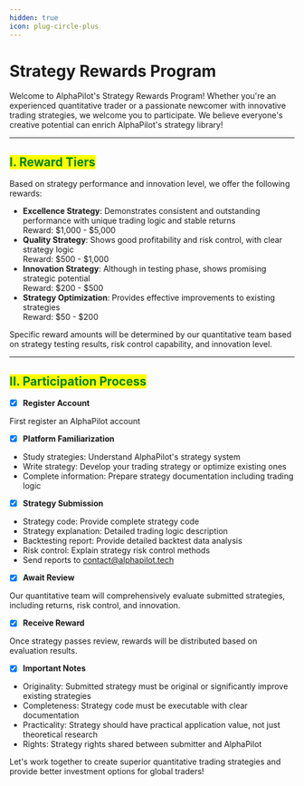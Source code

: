 ```yaml
---
hidden: true
icon: plug-circle-plus
---
```


# Strategy Rewards Program

Welcome to AlphaPilot's Strategy Rewards Program! Whether you're an experienced quantitative trader or a passionate newcomer with innovative trading strategies, we welcome you to participate. We believe everyone's creative potential can enrich AlphaPilot's strategy library!

***

## <mark style="color:green;">I. Reward Tiers</mark>

Based on strategy performance and innovation level, we offer the following rewards:

* **Excellence Strategy**: Demonstrates consistent and outstanding performance with unique trading logic and stable returns\
  Reward: $1,000 - $5,000
* **Quality Strategy**: Shows good profitability and risk control, with clear strategy logic\
  Reward: $500 - $1,000
* **Innovation Strategy**: Although in testing phase, shows promising strategic potential\
  Reward: $200 - $500
* **Strategy Optimization**: Provides effective improvements to existing strategies\
  Reward: $50 - $200

Specific reward amounts will be determined by our quantitative team based on strategy testing results, risk control capability, and innovation level.

***

## <mark style="color:green;">II. Participation Process</mark>

* [x] **Register Account**

First register an AlphaPilot account

* [x] **Platform Familiarization**

- Study strategies: Understand AlphaPilot's strategy system
- Write strategy: Develop your trading strategy or optimize existing ones
- Complete information: Prepare strategy documentation including trading logic

* [x] **Strategy Submission**

- Strategy code: Provide complete strategy code
- Strategy explanation: Detailed trading logic description
- Backtesting report: Provide detailed backtest data analysis
- Risk control: Explain strategy risk control methods
- Send reports to [contact@alphapilot.tech](mailto:contact@alphapilot.tech)

* [x] **Await Review**

Our quantitative team will comprehensively evaluate submitted strategies, including returns, risk control, and innovation.

* [x] **Receive Reward**

Once strategy passes review, rewards will be distributed based on evaluation results.

* [x] **Important Notes**

- Originality: Submitted strategy must be original or significantly improve existing strategies
- Completeness: Strategy code must be executable with clear documentation
- Practicality: Strategy should have practical application value, not just theoretical research
- Rights: Strategy rights shared between submitter and AlphaPilot

Let's work together to create superior quantitative trading strategies and provide better investment options for global traders!

